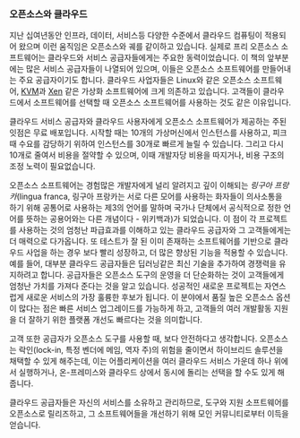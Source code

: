 ### 오픈소스와 클라우드

지난 십여년동안 인프라, 데이터, 서비스등 다양한 수준에서 클라우드 컴퓨팅이 적용되어 왔으며 이런 움직임은  오픈소스와 궤를 같이하고 있습니다. 
실제로 프리 오픈소스 소프트웨어는 클라우드와 서비스 공급자들에게는 주요한 동력이었습니다. 
이 책의 앞부분에는 많은 서비스 공급자들이 나열되어 있으며, 이들은 오픈소스 소프트웨어를 만들어내는 주요 공급자이기도 합니다. 
클라우드 사업자들은 Linux와 같은 오픈소스 소프트웨어, [KVM](https://www.linux-kvm.org/page/Main_Page)과 [Xen](https://www.xenproject.org) 같은 가상화 소프트웨어에 크게 의존하고 있습니다. 
고객들이 클라우드에서 소프트웨어를 선택할 때 오픈소스 소프트웨어를 사용하는 것도 같은 이유입니다.

클라우드 서비스 공급자와 클라우드 사용자에게 오픈소스 소프트웨어가 제공하는 주된 잇점은 무료 배포입니다. 
시작할 때는 10개의 가상머신에서 인스턴스를 사용하고, 피크 때 수요를 감당하기 위하여 인스턴스를 30개로 빠르게 늘릴 수 있습니다. 
그리고 다시 10개로 줄여서 비용을 절약할 수 있으며, 이때 개발자당 비용을 따지거나, 비용 구조의 조정 노력이 필요없습니다.

오픈소스 소프트웨어는 경험많은 개발자에게 널리 알려지고 깊이 이해되는 *링구아 프랑카*(lingua franca, 링구아 프랑카는 서로 다른 모어를 사용하는 화자들이 의사소통을 하기 위해 공통어로 사용하는 제3의 언어를 말하며 국가나 단체에서 공식적으로 정한 언어를 뜻하는 공용어와는 다른 개념이다 - 위키백과)가 되었습니다.
이 점이 각 프로젝트를 사용하는 것의 엄청난 파급효과를 이해하고 있는 클라우드 공급자와 그 고객들에게는 더 매력으로 다가옵니다. 
또 테스트가 잘 된 이미 존재하는 소프트웨어를 기반으로 클라우드 사업을 하는 경우 보다 빨리 성장하고, 더 많은 향상된 기능을 적용할 수 있습니다. 
예를 들어, 대부분 클라우드 공급자들은 딥러닝같은 최신 기술을 추가하여 경쟁력을 유지하려고 합니다. 
공급자들은 오픈소스 도구의 운영을 더 단순화하는 것이 고객들에게 엄청난 가치를 가져다 준다는 것을 알고 있습니다. 
성공적인 새로운 프로젝트는 자연스럽게 새로운 서비스의 가장 훌륭한 후보가 됩니다. 
이 분야에서 품질 높은 오픈소스 옵션이 많다는 점은 빠른 서비스 업그레이드를 가능하게 하고, 고객들의 여러 개발활동 지원을 더 잘하기 위한 플랫폼 개선도 빠르다는 것을 의미합니다. 

고객 또한 공급자가 오픈소스 도구를 사용할 때, 보다 안전하다고 생각합니다. 
오픈소스는 락인(lock-in, 특정 벤더에 메임, 역자 주)의 위험을 줄이면서 하이브리드 솔루션을 채택할 수 있게 해주는데, 이는 어플리케이션을 여러 클라우드 서비스 가운데 하나 위에서 실행하거나, 온-프레미스와 클라우드 상에서 동시에 돌리는 선택을 할 수도 있게 해줍니다.

클라우드 공급자들은 자신의 서비스를 소유하고 관리하므로, 도구와 지원 소프트웨어를 오픈소스로 릴리즈하고,  그 소프트웨어들을 개선하기 위해 모인 커뮤니티로부터 이득을 얻습니다.
